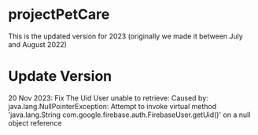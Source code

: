 # projectPetCare
This is the updated version for 2023 (originally we made it between July and August 2022)
# Update Version
20 Nov 2023: Fix The Uid User unable to retrieve:
Caused by: java.lang.NullPointerException: Attempt to invoke virtual method 'java.lang.String com.google.firebase.auth.FirebaseUser.getUid()' on a null object reference


